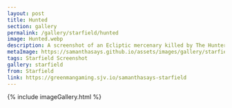 ```yaml
---
layout: post
title: Hunted
section: gallery
permalink: /gallery/starfield/hunted
image: Hunted.webp
description: A screenshot of an Ecliptic mercenary killed by The Hunter from Starfield, taken by Samantha Says.
metaImage: https://samanthasays.github.io/assets/images/gallery/starfield/Hunted.webp
tags: Starfield Screenshot
gallery: starfield
from: Starfield
link: https://greenmangaming.sjv.io/samanthasays-starfield
---
```

{% include imageGallery.html %}